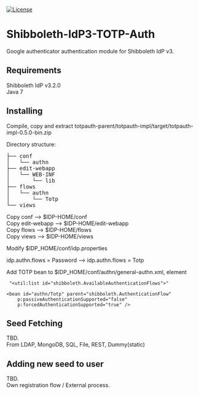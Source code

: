 [![License](https://img.shields.io/github/license/mashape/apistatus.svg)](https://github.com/korteke/Shibboleth-IdP3-TOTP-Auth/blob/master/LICENSE)

# Shibboleth-IdP3-TOTP-Auth
Google authenticator authentication module for Shibboleth IdP v3.

Requirements
------------

Shibboleth IdP v3.2.0  
Java 7

Installing
----------

Compile, copy and extract totpauth-parent/totpauth-impl/target/totpauth-impl-0.5.0-bin.zip

Directory structure:
<pre>
├── conf
│   └── authn
├── edit-webapp
│   └── WEB-INF
│       └── lib
├── flows
│   └── authn
│       └── Totp
└── views
</pre>

Copy conf --> $IDP-HOME/conf  
Copy edit-webapp  --> $IDP-HOME/edit-webapp  
Copy flows  --> $IDP-HOME/flows  
Copy views  --> $IDP-HOME/views  

Modify $IDP_HOME/conf/idp.properties  

idp.authn.flows = Password --> idp.authn.flows = Totp

Add TOTP bean to $IDP_HOME/conf/authn/general-authn.xml, element
```
 "<util:list id="shibboleth.AvailableAuthenticationFlows">"
```
  
```
<bean id="authn/Totp" parent="shibboleth.AuthenticationFlow"  
    p:passiveAuthenticationSupported="false"  
    p:forcedAuthenticationSupported="true" />  
```

Seed Fetching
-------------

TBD.  
From LDAP, MongoDB, SQL, File, REST, Dummy(static)

Adding new seed to user
----------------------

TBD.  
Own registration flow / External process.  
